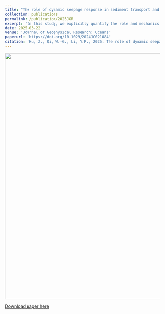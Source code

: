 ```yaml
---
title: "The role of dynamic seepage response in sediment transport and tsunami-induced scour"
collection: publications
permalink: /publication/2025JGR
excerpt: 'In this study, we explicitly quantify the role and mechanics of seepage response in field-scale tsunami-induced bed mobility and scour through theoretical analyses and fully coupled hydrodynamic and morphological simulations.'
date: 2025-03-22
venue: 'Journal of Geophysical Research: Oceans'
paperurl: 'https://doi.org/10.1029/2024JC021084'
citation: 'Hu, Z., Qi, W.-G., Li, Y.P., 2025. The role of dynamic seepage response in sediment transport and tsunami-induced scour. <i>J. Geophys. Res. Oceans</i>, 130, e2024JC021084.'
---
```

<div align=center><img src="http://huzhengyu.github.io/images/2025JGR.jpg" width = 800></div>

[Download paper here](https://agupubs.onlinelibrary.wiley.com/doi/epdf/10.1029/2024JC021084)